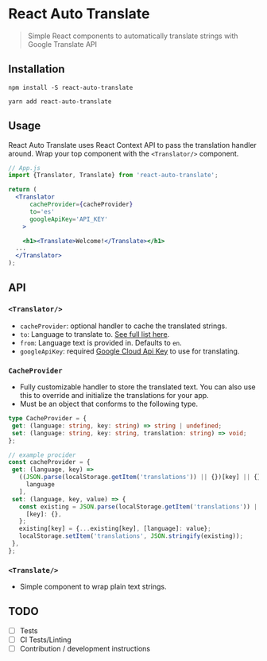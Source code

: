 # React Auto Translate
> Simple React components to automatically translate strings with Google Translate API

## Installation
```
npm install -S react-auto-translate

yarn add react-auto-translate
```

## Usage
React Auto Translate uses React Context API to pass the translation handler around. Wrap your top component with the `<Translator/>` component.

```jsx
// App.js
import {Translator, Translate} from 'react-auto-translate';

return (
  <Translator
      cacheProvider={cacheProvider}
      to='es'
      googleApiKey='API_KEY'
    >

    <h1><Translate>Welcome!</Translate></h1>
  ...
  </Translator>
);
```

## API
### `<Translator/>` ###
  - `cacheProvider`: optional handler to cache the translated strings.
  - `to`: Language to translate to. [See full list here](https://cloud.google.com/translate/docs/languages).
  - `from`: Language text is provided in. Defaults to `en`.
  - `googleApiKey`: required [Google Cloud Api Key](https://cloud.google.com/docs/authentication/api-keys) to use for translating.

### `CacheProvider`
 - Fully customizable handler to store the translated text. You can also use this to override and initialize the translations for your app.
 - Must be an object that conforms to the following type.
 ```ts
type CacheProvider = {
  get: (language: string, key: string) => string | undefined;
  set: (language: string, key: string, translation: string) => void;
};

// example procider
const cacheProvider = {
  get: (language, key) =>
    ((JSON.parse(localStorage.getItem('translations')) || {})[key] || {})[
      language
    ],
  set: (language, key, value) => {
    const existing = JSON.parse(localStorage.getItem('translations')) || {
      [key]: {},
    };
    existing[key] = {...existing[key], [language]: value};
    localStorage.setItem('translations', JSON.stringify(existing));
  },
};
```

### `<Translate/>`
- Simple component to wrap plain text strings.

## TODO
- [ ] Tests
- [ ] CI Tests/Linting
- [ ] Contribution / development instructions

